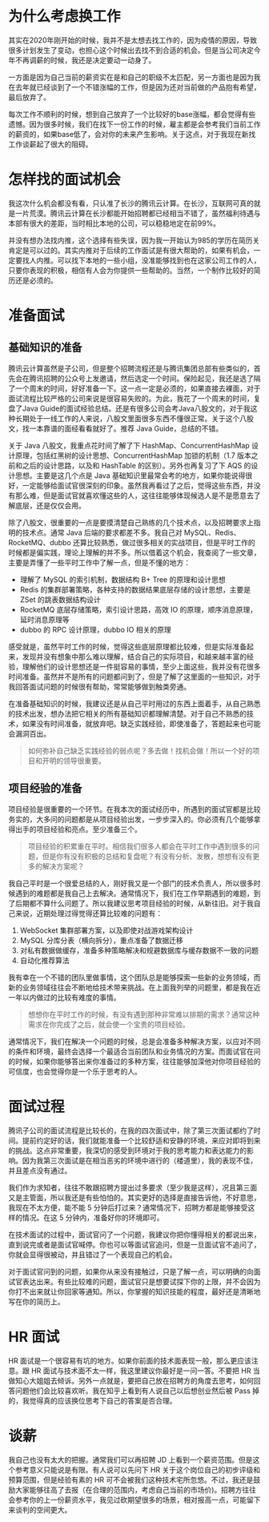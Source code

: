 # 为什么考虑换工作

其实在2020年刚开始的时候，我并不是太想去找工作的，因为疫情的原因，导致很多计划发生了变动，也担心这个时候出去找不到合适的机会。但是当公司决定今年不再调薪的时候，我还是决定要动一动身了。

一方面是因为自己当前的薪资实在是和自己的职级不太匹配，另一方面也是因为我在去年就已经谈到了一个不错涨幅的工作，但是因为还对当前做的产品抱有希望，最后放弃了。

每次工作不顺利的时候，想到自己放弃了一个比较好的base涨幅，都会觉得有些遗憾。因为很多时候，我们在找下一份工作的时候，雇主都是会参考我们当前工作的薪资的，如果base低了，会对你的未来产生影响。关于这点，对于我现在新找工作谈薪起了很大的阻碍。

# 怎样找的面试机会

我这次什么机会都没有看，只认准了长沙的腾讯云计算。在长沙，互联网可真的就是一片荒漠。腾讯云计算在长沙都能开始招聘都已经相当不错了，虽然福利待遇与本部有很大的差距，当时相比本地的公司，可以稳稳地定在前99%。

并没有想办法找内推，这个选择有些失误，因为我一开始认为985的学历在简历关肯定是可以过的。其实内推对于后续的工作面试是有很大帮助的，如果有机会，一定要找人内推。可以找下本地的一些小组，没准能够找到也在这家公司工作的人，只要你表现的积极，相信有人会为你提供一些帮助的。当然，一个制作比较好的简历还是必须的。

# 准备面试

## 基础知识的准备

腾讯云计算虽然是子公司，但是整个招聘流程还是与腾讯集团总部有些类似的，首先会在腾讯招聘的公众号上发邀请，然后选定一个时间。保险起见，我还是选了隔了一个周末的时间，好好准备一下。这一点一定是必须的，如果直接去裸面，对于面试流程比较严格的公司来说是很容易失败的。为此，我花了一个周末的时间，复盘了Java Guide的面试经验总结。还是有很多公司会考Java八股文的，对于我这种长期处于一线工作的人来说，八股文里面很多东西不懂很正常。关于这个八股文，找一本靠谱的面经看看就好了。推荐 Java Guide，总结的不错。

关于 Java 八股文，我重点花时间了解了下 HashMap、ConcurrentHashMap 设计原理，包括红黑树的设计思想、ConcurrentHashMap 加锁的机制（1.7 版本之前和之后的设计思路，以及和 HashTable 的区别）。另外也再复习了下 AQS 的设计思想。主要是这几个点是 Java 基础知识里最常会考的地方，如果你能说得很好，一定能够给面试官很深刻的印象。虽然我再看过了之后，觉得这些东西，并没有那么难，但是面试官就喜欢懂这些的人，这往往能够体现候选人是不是愿意去了解底层，还是仅仅会用。

除了八股文，很重要的一点是要摸清楚自己熟练的几个技术点，以及招聘要求上指明的技术点。通常 Java 后端的要求都差不多。我自己对 MySQL、Redis、RocketMQ、dubbo 还算比较熟悉，做过很多相关的实战项目，但是平时工作的时候都是偏实践，理论上理解的并不多。所以借着这个机会，我查阅了一些文章，主要是弄懂了一些平时工作中了解一点，但是不懂的地方：

- 理解了 MySQL 的索引机制，数据结构 B+ Tree 的原理和设计思想
- Redis 的集群部署策略，各种支持的数据结果底层存储的设计思想，主要是 ZSet 的跳表数据结构设计
- RocketMQ 底层存储策略，索引设计思路，高效 IO 的原理，顺序消息原理，延时消息原理等
- dubbo 的 RPC 设计原理，dubbo IO 相关的原理

感受就是，虽然平时工作的时候，觉得这些底层原理都比较难，但是实际准备起来，发现并没有想象中那么难以理解，结合自己的实际项目，和越来越丰富的经验，理解他们的设计思想还是一件挺容易的事情，至少上面这些，我并没有花很多时间准备。虽然并不是所有的问题都问到了，但是了解了这里面的一些知识，对于我回答面试问题的时候很有帮助，常常能够做到触类旁通。

在准备基础知识的时候，我建议还是从自己平时用过的东西上面着手，从自己熟悉的技术出发，想办法把它相关的所有基础知识都理解清楚。对于自己不熟悉的技术，如果没有时间准备，就放弃吧。缺乏实践经验，即使准备了，答题起来也可能会漏洞百出。

> 如何弥补自己缺乏实践经验的弱点呢？多去做！找机会做！所以一个好的项目和开明的领导很重要。

## 项目经验的准备

项目经验是很重要的一个环节。在我本次的面试经历中，所遇到的面试官都是比较务实的，大多问的问题都是从项目经验出发，一步步深入的。你必须有几个能够拿得出手的项目经验和亮点。至少准备三个。

> 项目经验的积累重在平时。相信我们很多人都会在平时工作中遇到很多的问题，但是你有没有积极的总结和复盘呢？有没有分析、发散，想想有没有更多的解决方案呢？

我自己平时是一个很爱总结的人，刚好我又是一个部门的技术负责人，所以很多时候遇到的难题都是我自己上去解决。通常情况下，我们在工作早期遇到的难题，到了后期都不算什么问题了。所以我建议思考项目经验的时候，从新往旧。对于我自己来说，近期处理过得觉得还算比较难的问题有：

1. WebSocket 集群部署方案，以及即使对战游戏架构设计
1. MySQL 分库分表（横向拆分），重点准备了数据迁移
1. 对私有数据做缓存，准备多种策略解决和规避数据库与缓存数据不一致的问题
1. 自动化推荐算法

我有幸在一个不错的团队里做事情，这个团队总是能够探索一些新的业务领域，而新的业务领域往往会不断地给技术带来挑战。在上面我列举的问题里，都是我在近一年以内做过的比较有难度的事情。

> 想想你在平时工作的时候，有没有遇到那种非常难以排期的需求？通常这种需求在你完成了之后，就会使一个宝贵的项目经验。

通常情况下，我们在解决一个问题的时候，总是会准备多种解决方案，以应对不同的条件和环境，最终会选择一个最适合当前团队和业务情况的方案。而面试官在问的时候，如果你能够答出来你准备过的多种方案，往往能够加深他对你项目经验的可信度，也会觉得你是一个乐于思考的人。

# 面试过程

腾讯子公司的面试流程是比较长的，在我的四次面试中，除了第三次面试都约了时间。提前约定好的话，我们就能准备一个比较舒适和安静的环境，来应对即将到来的挑战。这点非常重要，我深切的感受到环境对于我的思考能力和表达能力的影响。因为我第三次面试是在相当恶劣的环境中进行的（楼道里），我的表现不佳，并且差点没有通过。

我们作为求知者，往往不敢跟招聘方提出过多要求（至少我是这样），况且第三面又是主管面，所以我还是有些怕怕的。其实更好的选择是直接告诉他，不好意思，我现在不太方便，能不能 5 分钟后打过来？通常情况下，招聘方都是能够接受这样的情况。在这 5 分钟内，准备好你的环境即可。

在技术面试的过程中，面试官问了一个问题，我建议你把你懂得相关的都说出来，直到说完或者是面试官喊停。你也可以等面试官追问，但是一旦面试官不追问了，你就会显得很被动，并且错过了一个表现自己的机会。

对于面试官问到的问题，如果你从来没有接触过，只是了解一点，可以明确的向面试官表达出来。有些比较难的问题，面试官只是想要试探下你的上限，并不会因为你打不出来就让你回家等通知。所以，你掌握的知识技能的程度，最好还是清晰地写在你的简历上。

# HR 面试

HR 面试是一个很容易有坑的地方。如果你前面的技术面表现一般，那么更应该注意。跟 HR 面试与技术面不太一样，我这里建议你最好是一问一答。不要把 HR 当做知心大姐姐去倾诉。另外一点就是，要把自己放在招聘方的角度去思考，如何回答问题他们会比较喜欢听。我在知乎上看到有人说自己以后想创业然后被 Pass 掉的，我觉得真的应该换位思考下自己的答案是否合理。

# 谈薪

我自己也没有太大的把握。通常我们可以再招聘 JD 上看到一个薪资范围。但是这个参考意义只能说是有限。有人说可以先问下 HR 关于这个岗位自己的初步评级和预算范围，但是经验有素的 HR 可不会被我们这种技术宅所忽悠。不过，我还是鼓励大家能够往高了去报（在合理的范围内，考虑自己当前的市场价)。招聘方往往会参考你的上一份薪资水平，我见过砍期望很多的场景，相对报高一点，可能留下来谈判的空间更大。